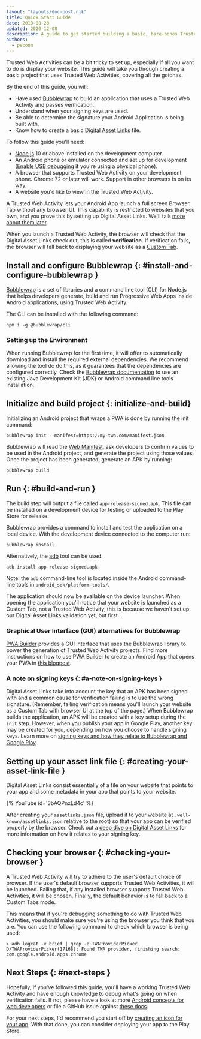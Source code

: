 ```yaml
---
layout: "layouts/doc-post.njk"
title: Quick Start Guide
date: 2019-08-28
updated: 2020-12-08
description: A guide to get started building a basic, bare-bones Trusted Web Activity.
authors:
  - peconn
---
```


Trusted Web Activities can be a bit tricky to set up, especially if all you want to do is
display your website.
This guide will take you through creating a basic project that uses Trusted Web Activities,
covering all the gotchas.

By the end of this guide, you will:

* Have used [Bubblewrap](https://github.com/GoogleChromeLabs/bubblewrap) to build an application
that uses a Trusted Web Activity and passes verification.
* Understand when your signing keys are used.
* Be able to determine the signature your Android Application is being built with.
* Know how to create a basic [Digital Asset Links](/digital-asset-links/v1/getting-started) file.

To follow this guide you'll need:

* [Node.js](https://nodejs.org/en/) 10 or above installed on the development computer.
* An Android phone or emulator connected and set up for development
([Enable USB debugging](https://developer.android.com/studio/debug/dev-options.html#enable) if
you're using a physical phone).
* A browser that supports Trusted Web Activity on your development phone.
  Chrome 72 or later will work. Support in other browsers is on its way.
* A website you'd like to view in the Trusted Web Activity.

A Trusted Web Activity lets your Android App launch a full screen Browser Tab without
any browser UI.
This capability is restricted to websites that you own, and you prove this by setting
up Digital Asset Links. We'll talk [more about them later](#creating-your-asset-link-file).


When you launch a Trusted Web Activity, the browser will check that the Digital Asset Links check
out, this is called **verification**.
If verification fails, the browser will fall back to displaying your website as a
[Custom Tab](/docs/android/custom-tabs/overview/).

## Install and configure Bubblewrap {: #install-and-configure-bubblewrap }

[Bubblewrap](https://github.com/GoogleChromeLabs/bubblewrap) is a set of libraries and a command
line tool (CLI) for Node.js that helps developers generate, build and run Progressive Web Apps
inside Android applications, using Trusted Web Activity.

The CLI can be installed with the following command:

```shell
npm i -g @bubblewrap/cli
```

### Setting up the Environment

When running Bubblewrap for the first time, it will offer to automatically download and install the
required external dependencies. We recommend allowing the tool do do this, as it guarantees that
the dependencies are configured correctly. Check the [Bubblewrap documentation][1] to use an
existing Java Development Kit (JDK) or Android command line tools installation.

## Initialize and build project {: initialize-and-build}

Initializing an Android project that wraps a PWA is done by running the init command:

```shell
bubblewrap init --manifest=https://my-twa.com/manifest.json
```

Bubblewrap will read the [Web Manifest](https://developer.mozilla.org/en-US/docs/Web/Manifest),
ask developers to confirm values to be used in the Android project, and generate the project using
those values. Once the project has been generated, generate an APK by running:

```shell
bubblewrap build
```

## Run {: #build-and-run }

The build step will output a file called `app-release-signed.apk`. This file can be installed on a
development device for testing or uploaded to the Play Store for release.

Bubblewrap provides a command to install and test the application on a local device. With the
development device connected to the computer run:

```shell
bubblewrap install
```

Alternatively, the [adb](https://developer.android.com/studio/command-line/adb#move) tool can be
used.

```shell
adb install app-release-signed.apk
```

Note: the `adb` command-line tool is located inside the Android command-line tools in
`android_sdk/platform-tools/`.

The application should now be available on the device launcher. When opening the application you'll
notice that your website is launched as a Custom Tab, not a Trusted Web Activity, this is
because we haven't set up our Digital Asset Links validation yet, but first...

### Graphical User Interface (GUI) alternatives for Bubblewrap

[PWA Builder](https://www.pwabuilder.com/) provides a GUI interface that uses the Bubblewrap
library to power the generation of Trusted Web Activity projects. Find more instructions on how to
use PWA Builder to create an Android App that opens your PWA in
[this blogpost](https://www.davrous.com/2020/02/07/publishing-your-pwa-in-the-play-store-in-a-couple-of-minutes-using-pwa-builder/).

### A note on signing keys {: #a-note-on-signing-keys }

Digital Asset Links take into account the key that an APK has been signed with and a common cause for verification failing is to use the wrong signature. (Remember, failing verification means you'll launch your website as a Custom Tab with browser UI at the top of the page.) When Bubblewrap builds the application, an APK will be created with a key setup during the `init` step. However, when you publish your app in Google Play, another key may be created for you, depending on how you choose to handle signing keys. Learn more on [signing keys and how they relate to Bubblewrap and Google Play](/docs/android/trusted-web-activity/android-for-web-devs#upload-vs-signing-key).

## Setting up your asset link file {: #creating-your-asset-link-file }

Digital Asset Links consist essentially of a file on your website that points to your app and some
metadata in your app that points to your website.

{% YouTube
  id='3bAQPnxLd4c'
%}

After creating your `assetlinks.json` file, upload it to your website at `.well-known/assetlinks.json` relative to the root) so that your app can be verified properly by the browser. Check out a [deep dive on Digital Asset Links](/docs/android/trusted-web-activity/android-for-web-devs#digital-asset-links) for more information on how it relates to your signing key.
## Checking your browser {: #checking-your-browser }

A Trusted Web Activity will try to adhere to the user's default choice of browser.
If the user's default browser supports Trusted Web Activities, it will be launched.
Failing that, if any installed browser supports Trusted Web Activities, it will be chosen.
Finally, the default behavior is to fall back to a Custom Tabs mode.

This means that if you're debugging something to do with Trusted Web Activities, you should
make sure you're using the browser you think that you are.
You can use the following command to check which browser is being used:

```shell
> adb logcat -v brief | grep -e TWAProviderPicker
D/TWAProviderPicker(17168): Found TWA provider, finishing search: com.google.android.apps.chrome
```

## Next Steps {: #next-steps }

Hopefully, if you've followed this guide, you'll have a working Trusted Web Activity and have enough
knowledge to debug what's going on when verification fails.
If not, please have a look at more [Android concepts for web developers](/docs/android/trusted-web-activity/android-for-web-devs) or file a GitHub issue against
[these docs](https://github.com/google/WebFundamentals/issues).

For your next steps, I'd recommend you start off by
[creating an icon for your app](https://developer.android.com/studio/write/image-asset-studio#launcher).
With that done, you can consider deploying your app to the Play Store.

[1]: https://github.com/GoogleChromeLabs/bubblewrap/blob/master/packages/cli/README.md
